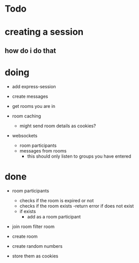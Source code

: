# Todo

# creating a session

## how do i do that

# doing

- add express-session
- create messages
- get rooms you are in
- room caching

  - might send room details as cookies?

- websockets
  - room participants
  - messages from rooms
    - this should only listen to groups you have entered

# done

- room participants

  - checks if the room is expired or not
  - checks if the room exists
    -return error if does not exist
  - if exists
    - add as a room participant

- join room filter room
- create room
- create random numbers
- store them as cookies
